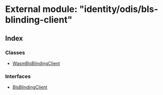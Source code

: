 # External module: "identity/odis/bls-blinding-client"

## Index

### Classes

* [WasmBlsBlindingClient](../classes/_identity_odis_bls_blinding_client_.wasmblsblindingclient.md)

### Interfaces

* [BlsBlindingClient](../interfaces/_identity_odis_bls_blinding_client_.blsblindingclient.md)
